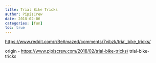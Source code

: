 ```yaml
---
title: Trial Bike Tricks
author: PipisCrew
date: 2018-02-06
categories: [fun]
toc: true
---
```


https://www.reddit.com/r/BeAmazed/comments/7vibzk/trial_bike_tricks/

origin - https://www.pipiscrew.com/2018/02/trial-bike-tricks/ trial-bike-tricks